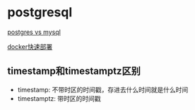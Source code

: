 # postgresql

[postgres vs mysql](./postgresql_vs_mysql.md)

[docker快速部署](../../../项目部署/postgresql-docker快速部署.md)

## timestamp和timestamptz区别

* timestamp: 不带时区的时间戳，存进去什么时间就是什么时间
* timestamptz: 带时区的时间戳